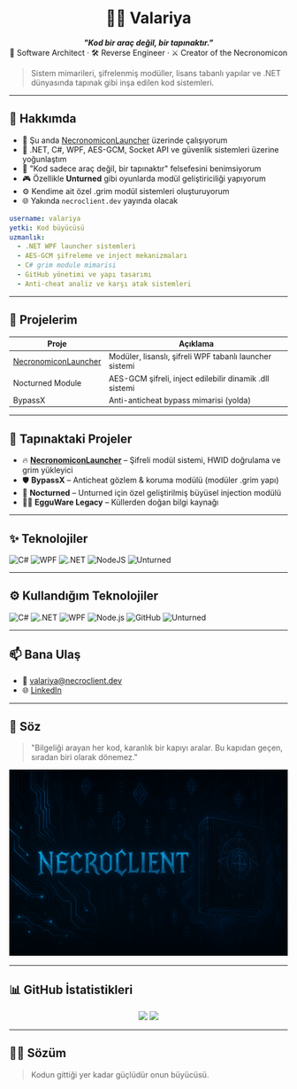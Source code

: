 <h1 align="center">🧙‍♀️ Valariya</h1>
<p align="center">
  <i><b>"Kod bir araç değil, bir tapınaktır."</b></i><br>
  🧠 Software Architect · 🛠️ Reverse Engineer · ⚔️ Creator of the Necronomicon
</p> 

> Sistem mimarileri, şifrelenmiş modüller, lisans tabanlı yapılar ve .NET dünyasında tapınak gibi inşa edilen kod sistemleri.

---

## 🔮 Hakkımda

- 🔭 Şu anda [NecronomiconLauncher](https://github.com/Valariya/NecronomiconLauncher) üzerinde çalışıyorum
- 🌱 .NET, C#, WPF, AES-GCM, Socket API ve güvenlik sistemleri üzerine yoğunlaştım
- 🧠 "Kod sadece araç değil, bir tapınaktır" felsefesini benimsiyorum
- 🎮 Özellikle **Unturned** gibi oyunlarda modül geliştiriciliği yapıyorum
- ⚙️ Kendime ait özel .grim modül sistemleri oluşturuyorum
- 🌐 Yakında `necroclient.dev` yayında olacak

```yaml
username: valariya
yetki: Kod büyücüsü
uzmanlık:
  - .NET WPF launcher sistemleri
  - AES-GCM şifreleme ve inject mekanizmaları
  - C# grim module mimarisi
  - GitHub yönetimi ve yapı tasarımı
  - Anti-cheat analiz ve karşı atak sistemleri
```
---

## 🧩 Projelerim

| Proje | Açıklama |
|-------|----------|
| [NecronomiconLauncher](https://github.com/Valariya/NecronomiconLauncher) | Modüler, lisanslı, şifreli WPF tabanlı launcher sistemi |
| Nocturned Module | AES-GCM şifreli, inject edilebilir dinamik .dll sistemi |
| BypassX | Anti-anticheat bypass mimarisi (yolda) |

---

## 🧩 Tapınaktaki Projeler

- 🔥 [**NecronomiconLauncher**](https://github.com/Valariya/NecronomiconLauncher) – Şifreli modül sistemi, HWID doğrulama ve grim yükleyici
- 🛡️ **BypassX** – Anticheat gözlem & koruma modülü (modüler .grim yapı)
- 🧛 **Nocturned** – Unturned için özel geliştirilmiş büyüsel injection modülü
- 🧙‍♂️ **EgguWare Legacy** – Küllerden doğan bilgi kaynağı

---

## ✨ Teknolojiler

![C#](https://img.shields.io/badge/-C%23-239120?style=flat-square&logo=c-sharp&logoColor=white)
![WPF](https://img.shields.io/badge/-WPF-512BD4?style=flat-square&logo=windows&logoColor=white)
![.NET](https://img.shields.io/badge/-.NET-5C2D91?style=flat-square&logo=dotnet&logoColor=white)
![NodeJS](https://img.shields.io/badge/-Node.js-339933?style=flat-square&logo=node.js&logoColor=white)
![Unturned](https://img.shields.io/badge/-Unturned-000000?style=flat-square)

---

## ⚙️ Kullandığım Teknolojiler

![C#](https://img.shields.io/badge/-CSharp-239120?style=for-the-badge&logo=c-sharp&logoColor=white)
![.NET](https://img.shields.io/badge/-.NET-512BD4?style=for-the-badge&logo=dotnet&logoColor=white)
![WPF](https://img.shields.io/badge/-WPF-5C2D91?style=for-the-badge)
![Node.js](https://img.shields.io/badge/-Node.js-339933?style=for-the-badge&logo=node-dot-js&logoColor=white)
![GitHub](https://img.shields.io/badge/-GitHub-181717?style=for-the-badge&logo=github&logoColor=white)
![Unturned](https://img.shields.io/badge/-Unturned-000000?style=for-the-badge)

---

## 📫 Bana Ulaş

- 📧 valariya@necroclient.dev
- 🌐 [LinkedIn](https://www.linkedin.com/in/kerem-alkan/)

---

## 📜 Söz

> "Bilgeliği arayan her kod, karanlık bir kapıyı aralar. Bu kapıdan geçen, sıradan biri olarak dönemez."

![Necronomicon Banner](images/necroclient.png)

---

## 📊 GitHub İstatistikleri

<p align="center">
  <img src="https://github-readme-stats.vercel.app/api?username=Valariya&show_icons=true&theme=radical" height="160"/>
  <img src="https://github-readme-stats.vercel.app/api/top-langs/?username=Valariya&layout=compact&theme=radical" height="160"/>
</p>

---

## 🧙‍♀️ Sözüm

> Kodun gittiği yer kadar güçlüdür onun büyücüsü.
